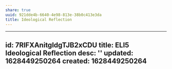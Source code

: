 ```yaml
---
share: true
uuid: 921dde4b-6640-4e98-813e-38b0c413e3da
title: Ideological Reflection
---
```

---
id: 7RlFXAnitgIdgTJB2xCDU
title: ELI5 Ideological Reflection
desc: ''
updated: 1628449250264
created: 1628449250264
---

